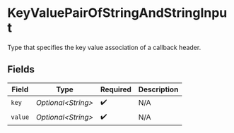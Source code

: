# KeyValuePairOfStringAndStringInput

Type that specifies the key value association of a callback header.


## Fields

| Field               | Type                | Required            | Description         |
| ------------------- | ------------------- | ------------------- | ------------------- |
| `key`               | *Optional\<String>* | :heavy_check_mark:  | N/A                 |
| `value`             | *Optional\<String>* | :heavy_check_mark:  | N/A                 |